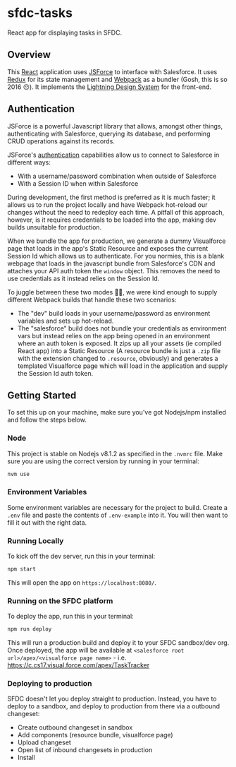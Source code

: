 # sfdc-tasks

React app for displaying tasks in SFDC.

## Overview

This [React](https://facebook.github.io/react/) application uses [JSForce](https://jsforce.github.io/) to interface with Salesforce. It uses [Redux](http://redux.js.org/) for its state management and [Webpack](https://webpack.github.io/) as a bundler (Gosh, this is so 2016 😔). It implements the [Lightning Design System](https://www.lightningdesignsystem.com/) for the front-end.

## Authentication

JSForce is a powerful Javascript library that allows, amongst other things, authenticating with Salesforce, querying its database, and performing CRUD operations against its records.

JSForce's [authentication](https://jsforce.github.io/document/#connection) capabilities allow us to connect to Salesforce in different ways:

  * With a username/password combination when outside of Salesforce
  * With a Session ID when within Salesforce

During development, the first method is preferred as it is much faster; it allows us to run the project locally and have Webpack hot-reload our changes without the need to redeploy each time. A pitfall of this approach, however, is it requires credentials to be loaded into the app, making dev builds unsuitable for production.

When we bundle the app for production, we generate a dummy Visualforce page that loads in the app's Static Resource and exposes the current Session Id which allows us to authenticate. For you normies, this is a blank webpage that loads in the javascript bundle from Salesforce's CDN and attaches your API auth token the `window` object. This removes the need to use credentials as it instead relies on the Session Id.

To juggle between these two modes 🤹🏻, we were kind enough to supply different Webpack builds that handle these two scenarios:
  * The "dev" build loads in your username/password as environment variables and sets up hot-reload.
  * The "salesforce" build does not bundle your credentials as environment vars but instead relies on the app being opened in an environment where an auth token is exposed. It zips up all your assets (ie compiled React app) into a Static Resource (A resource bundle is just a `.zip` file with the extension changed to `.resource`, obviously) and generates a templated Visualforce page which will load in the application and supply the Session Id auth token.

## Getting Started

To set this up on your machine, make sure you've got Nodejs/npm installed and follow the steps below.

### Node

This project is stable on Nodejs v8.1.2 as specified in the `.nvmrc` file. Make sure you are using the correct version by running in your terminal:

```bash
nvm use
```

### Environment Variables

Some environment variables are necessary for the project to build. Create a `.env` file and paste the contents of `.env-example` into it. You will then want to fill it out with the right data.

### Running Locally

To kick off the dev server, run this in your terminal:

```bash
npm start
```

This will open the app on `https://localhost:8080/`.

### Running on the SFDC platform

To deploy the app, run this in your terminal:

```bash
npm run deploy
```

This will run a production build and deploy it to your SFDC sandbox/dev org. Once deployed, the app will be available at `<salesforce root url>/apex/<visualforce page name>` - i.e. https://c.cs17.visual.force.com/apex/TaskTracker

### Deploying to production

SFDC doesn't let you deploy straight to production. Instead, you have to deploy to a sandbox, and deploy to production from there via a outbound changeset:

  * Create outbound changeset in sandbox
  * Add components (resource bundle, visualforce page)
  * Upload changeset
  * Open list of inbound changesets in production
  * Install
